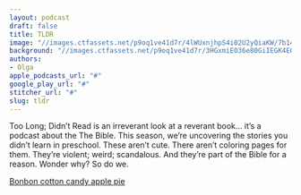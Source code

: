 ```yaml
---
layout: podcast
draft: false
title: TLDR
image: "//images.ctfassets.net/p9oq1ve41d7r/4lWUxnjhpS4i02U2yQiaKW/7b140037c67fdbe64fc0dc4011110268/83ae598c9083dcb58944f1b6fb0c07555f919618.jpg"
background: "//images.ctfassets.net/p9oq1ve41d7r/3HGxmiEO36e80GiIEGK4EG/bb569e13bf633efeb2056230667c583e/Screen_Shot_2018-05-16_at_11.09.44_AM.png"
authors:
- Olga
apple_podcasts_url: "#"
google_play_url: "#"
stitcher_url: "#"
slug: tldr
---
```


<p>Too Long; Didn’t Read is an irreverant look at a reverant book… it’s a podcast about the The Bible. This season, we’re uncovering the stories you didn’t learn in preschool. These aren’t cute. There aren’t coloring pages for them. They’re violent; weird; scandalous. And they’re part of the Bible for a reason. Wonder why? So do we.</p>

<p><a href="http://www.abbygirlsweets.com/">Bonbon cotton candy apple pie</a></p>
